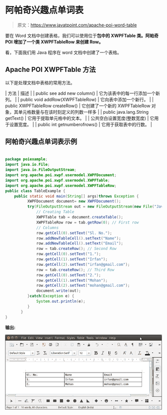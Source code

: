 # 阿帕奇兴趣点单词表

> 原文：<https://www.javatpoint.com/apache-poi-word-table>

要在 Word 文档中创建表格，我们可以使用位于**包中的 **XWPFTable** 类。阿帕奇 POI 增加了一个类 **XWPFTableRow** 来创建 Row。**

看，下面我们用 Java 程序在 word 文档中创建了一个表格。

## Apache POI XWPFTable 方法

以下是处理文档中表格的常用方法。

| 方法 | 描述 |
| public see add new column() | 它为该表中的每一行添加一个新列。 |
| public void addRow(XWPFTableRow) | 它向表中添加一个新行。 |
| public XWPFTableRow createRow() | 它创建了一个新的 XWPFTableRow 对象，其单元格数量与在该时刻定义的列数一样多 |
| public java.lang.String getText() | 它用于提取单元格中的文本。 |
| 公共空白设置宽度(整数宽度) | 它用于设置宽度。 |
| public int getnumberofrows() | 它用于获取表中的行数。 |

## 阿帕奇兴趣点单词表示例

```java

package poiexample;
import java.io.File;
import java.io.FileOutputStream;
import org.apache.poi.xwpf.usermodel.XWPFDocument;
import org.apache.poi.xwpf.usermodel.XWPFTable;
import org.apache.poi.xwpf.usermodel.XWPFTableRow;
public class TableExample {
	public static void main(String[] args)throws Exception {
	      XWPFDocument document= new XWPFDocument();
	      try(FileOutputStream out = new FileOutputStream(new File("Javatpoint.docx"))){
	    	  // Creating Table
	    	  XWPFTable tab = document.createTable();
	    	  XWPFTableRow row = tab.getRow(0); // First row
	    	  // Columns
	    	  row.getCell(0).setText("Sl. No.");
	          row.addNewTableCell().setText("Name");
	          row.addNewTableCell().setText("Email");
	          row = tab.createRow(); // Second Row
	          row.getCell(0).setText("1.");
	          row.getCell(1).setText("Irfan");
	          row.getCell(2).setText("irfan@gmail.com");
	          row = tab.createRow(); // Third Row
	          row.getCell(0).setText("2.");
	          row.getCell(1).setText("Mohan");
	          row.getCell(2).setText("mohan@gmail.com");	  
	          document.write(out);
	      }catch(Exception e) {
	    	  System.out.println(e);
	      }
	   }
}

```

**输出:**

![Apache POI Word Table](img/e719cd9ad38e378fc6fa54a664c146fc.png)